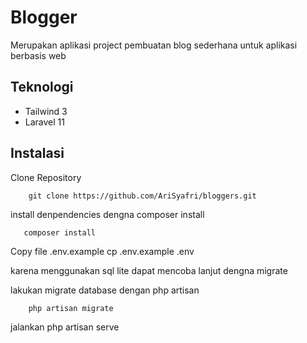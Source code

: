
# Blogger
Merupakan aplikasi project pembuatan blog sederhana untuk aplikasi berbasis web




## Teknologi

 - Tailwind 3
 - Laravel 11

## Instalasi

Clone Repository

```
    git clone https://github.com/AriSyafri/bloggers.git 
```



install denpendencies dengna composer install

 ```
    composer install 
```

Copy file .env.example cp .env.example .env

karena menggunakan sql lite dapat mencoba lanjut dengna migrate

lakukan migrate database dengan php artisan 
```
    php artisan migrate 
```

jalankan php artisan serve
